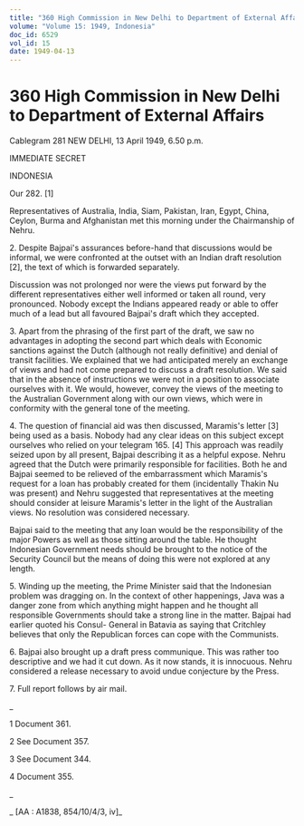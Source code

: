 ```yaml
---
title: "360 High Commission in New Delhi to Department of External Affairs"
volume: "Volume 15: 1949, Indonesia"
doc_id: 6529
vol_id: 15
date: 1949-04-13
---
```


# 360 High Commission in New Delhi to Department of External Affairs

Cablegram 281 NEW DELHI, 13 April 1949, 6.50 p.m.

IMMEDIATE SECRET

INDONESIA

Our 282. [1]

Representatives of Australia, India, Siam, Pakistan, Iran, Egypt, China, Ceylon, Burma and Afghanistan met this morning under the Chairmanship of Nehru.

2\. Despite Bajpai's assurances before-hand that discussions would be informal, we were confronted at the outset with an Indian draft resolution [2], the text of which is forwarded separately.

Discussion was not prolonged nor were the views put forward by the different representatives either well informed or taken all round, very pronounced. Nobody except the Indians appeared ready or able to offer much of a lead but all favoured Bajpai's draft which they accepted.

3\. Apart from the phrasing of the first part of the draft, we saw no advantages in adopting the second part which deals with Economic sanctions against the Dutch (although not really definitive) and denial of transit facilities. We explained that we had anticipated merely an exchange of views and had not come prepared to discuss a draft resolution. We said that in the absence of instructions we were not in a position to associate ourselves with it. We would, however, convey the views of the meeting to the Australian Government along with our own views, which were in conformity with the general tone of the meeting.

4\. The question of financial aid was then discussed, Maramis's letter [3] being used as a basis. Nobody had any clear ideas on this subject except ourselves who relied on your telegram 165. [4] This approach was readily seized upon by all present, Bajpai describing it as a helpful expose. Nehru agreed that the Dutch were primarily responsible for facilities. Both he and Bajpai seemed to be relieved of the embarrassment which Maramis's request for a loan has probably created for them (incidentally Thakin Nu was present) and Nehru suggested that representatives at the meeting should consider at leisure Maramis's letter in the light of the Australian views. No resolution was considered necessary.

Bajpai said to the meeting that any loan would be the responsibility of the major Powers as well as those sitting around the table. He thought Indonesian Government needs should be brought to the notice of the Security Council but the means of doing this were not explored at any length.

5\. Winding up the meeting, the Prime Minister said that the Indonesian problem was dragging on. In the context of other happenings, Java was a danger zone from which anything might happen and he thought all responsible Governments should take a strong line in the matter. Bajpai had earlier quoted his Consul- General in Batavia as saying that Critchley believes that only the Republican forces can cope with the Communists.

6\. Bajpai also brought up a draft press communique. This was rather too descriptive and we had it cut down. As it now stands, it is innocuous. Nehru considered a release necessary to avoid undue conjecture by the Press.

7\. Full report follows by air mail.

_

1 Document 361.

2 See Document 357.

3 See Document 344.

4 Document 355.

_

_ [AA : A1838, 854/10/4/3, iv]_
